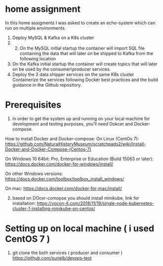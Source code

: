 # home assignment 

In this home assigments I was asked to create an echo-system which can run on  multiple environments.
1.	Deploy MySQL & Kafka on a K8s cluster
2. 2.	On the MySQL initial startup the container will import SQL file containing the data that will later on be shipped to Kafka from the following location
3.	On the Kafka initial startup the container will create topics that will later on be used by the consumer\producer services.
4.	Deploy the 2 data shipper services on the same K8s cluster
 	Containerize the services following Docker best practices and the build guidance in the Github repository. 
  
# Prerequisites

1. in order to get the system up and running on your local machine for development and testing purposes, you'll need Dokcer and Docker-compose.

How to install Docker and Docker-compose: On Linux (CentOs 7): https://github.com/NaturalHistoryMuseum/scratchpads2/wiki/Install-Docker-and-Docker-Compose-(Centos-7)

On Windows 10 64bit: Pro, Enterprise or Education (Build 15063 or later): https://docs.docker.com/docker-for-windows/install/

On other Windows versions: https://docs.docker.com/toolbox/toolbox_install_windows/

On mac: https://docs.docker.com/docker-for-mac/install/

2. based on DOcer-comopse you should install minikube, link for installation:
https://vocon-it.com/2018/11/19/single-node-kubernetes-cluster-1-installing-minikube-on-centos/

# Setting up on local machine ( i used CentOS 7 )

1. git clone the both services ( producer and consumer )
  https://github.com/surielb/devops-test



